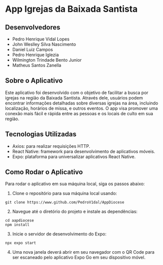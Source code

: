# App Igrejas da Baixada Santista

## Desenvolvedores

- Pedro Henrique Vidal Lopes
- John Weslley Silva Nascimento
- Daniel Luiz Campos
- Pedro Henrique Iglezia
- Wilmington Trindade Bento Junior
- Matheus Santos Zanella

## Sobre o Aplicativo

Este aplicativo foi desenvolvido com o objetivo de facilitar a busca por igrejas na região da Baixada Santista. Através dele, usuários podem encontrar informações detalhadas sobre diversas igrejas na área, incluindo localização, horários de missa, e outros eventos. O app visa promover uma conexão mais fácil e rápida entre as pessoas e os locais de culto em sua região.

## Tecnologias Utilizadas

- Axios: para realizar requisições HTTP.
- React Native: framework para desenvolvimento de aplicativos móveis.
- Expo: plataforma para universalizar aplicativos React Native.

## Como Rodar o Aplicativo

Para rodar o aplicativo em sua máquina local, siga os passos abaixo:

1. Clone o repositório para sua máquina local usando:

`git clone https://www.github.com/PedroV1dal/AppDiocese`

2. Navegue até o diretório do projeto e instale as dependências:

```
cd aapdiocese
npm install
```

3. Inicie o servidor de desenvolvimento do Expo:

`npx expo start`

4. Uma nova janela deverá abrir em seu navegador com o QR Code para ser escaneado pelo aplicativo Expo Go em seu dispositivo móvel.
